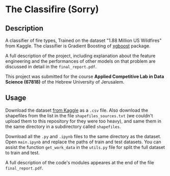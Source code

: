 # The Classifire (Sorry)

## Description
A classifier of fire types, Trained on the dataset "1.88 Million US Wildfires" from Kaggle. The classifier is Gradient Boosting of [xgboost](https://xgboost.readthedocs.io/en/stable/index.html) package.

A full description of the project, including explanation about the feature engineering and the performances of other models on that problem are discussed in detail in the `final_report.pdf`.

This project was submitted for the course **Applied Competitive Lab in Data Science (67818)** of the Hebrew University of Jerusalem.


## Usage
Download the dataset [from Kaggle](https://www.kaggle.com/datasets/rtatman/188-million-us-wildfires/discussion) as a `.csv` file. Also download the shapefiles from the list in the file `shapefiles_sources.txt` (we couldn't upload them to this repository for they were too heavy), and same them in the same directory in a subdirectory called `shapefiles`.

Download all the `.py` and `.ipynb` files to the same directory as the dataset. Open `main.ipynb` and replace the paths of train and test datasets. You can assist the function `get_work_data` in the `utils.py` file for split the full dataset to train and test. <br>

A full description of the code's modules appeares at the end of the file `final_report.pdf`.




